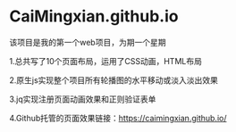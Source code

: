 # CaiMingxian.github.io
该项目是我的第一个web项目，为期一个星期

1.总共写了10个页面布局，运用了CSS动画，HTML布局

2.原生js实现整个项目所有轮播图的水平移动或淡入淡出效果

3.jq实现注册页面动画效果和正则验证表单

4.Github托管的页面效果链接：https://caimingxian.github.io/
